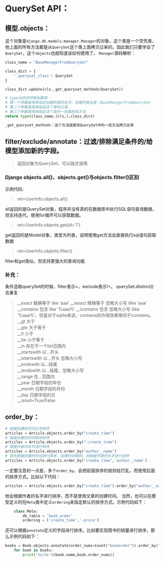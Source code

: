 # QuerySet API：

## 模型.objects：
这个对象是`django.db.models.manager.Manager`的对象，这个类是一个空壳类，他上面的所有方法都是从`QuerySet`这个类上面拷贝过来的。因此我们只要学会了`QuerySet`，这个`objects`也就知道该如何使用了。
`Manager`源码解析：
```python
class_name = "BaseManagerFromQuerySet"

class_dict = {
    '_queryset_class': QuerySet
}

class_dict.update(cls._get_queryset_methods(QuerySet))

# type动态的时候创建类
# 第一个参数是用来指定创建的类的名字。创建的类名是：BaseManagerFromQuerySet
# 第二个参数是用来指定这个类的父类。
# 第三个参数是用来指定这个类的一些属性和方法
return type(class_name,(cls,),class_dict)

_get_queryset_methods：这个方法就是将QuerySet中的一些方法拷贝出来
```

## filter/exclude/annotate：过滤/排除满足条件的/给模型添加新的字段。
> 返回对象为QuerySet，可以链式调用

### Django objects.all()、objects.get()与objects.filter()区别

示例代码:

> ret=UserInfo.objects.all()  

all返回的是QuerySet对象，程序并没有真的在数据库中执行SQL语句查询数据，但支持迭代，使用for循环可以获取数据。

> ret=UserInfo.objects.get(id='1')  

get返回的是Model对象，类型为列表，说明使用get方法会直接执行sql语句获取数据

> ret=UserInfo.objects.filter()  

filter和get类似，但支持更强大的查询功能

### 补充：
条件选取querySet的时候，filter表示=，exclude表示!=。 
querySet.distinct() 去重复

> __exact 精确等于 like ‘aaa’ __iexact 精确等于 忽略大小写 ilike ‘aaa’  
__contains 包含 like ‘%aaa%’ __icontains 包含 忽略大小写 ilike   ‘%aaa%’，但是对于sqlite来说，contains的作用效果等同于icontains。  
__gt 大于  
__gte 大于等于  
__lt 小于  
__lte 小于等于  
__in 存在于一个list范围内  
__startswith 以…开头  
__istartswith 以…开头 忽略大小写  
__endswith 以…结尾  
__iendswith 以…结尾，忽略大小写  
__range 在…范围内  
__year 日期字段的年份  
__month 日期字段的月份  
__day 日期字段的日  
__isnull=True/False  


## order_by：
```python
# 根据创建的时间正序排序
articles = Article.objects.order_by("create_time")
# 根据创建的时间倒序排序
articles = Article.objects.order_by("-create_time")
# 根据作者的名字进行排序
articles = Article.objects.order_by("author__name")
# 首先根据创建的时间进行排序，如果时间相同，则根据作者的名字进行排序
articles = Article.objects.order_by("create_time",'author__name')
```

一定要注意的一点是，多个`order_by`，会把前面排序的规则给打乱，而使用后面的排序方式。比如以下代码：

```python
articles = Article.objects.order_by("create_time").order_by("author__name")
```

他会根据作者的名字进行排序，而不是使用文章的创建时间。
当然，也可以在模型定义的在`Meta`类中定义`ordering`来指定默认的排序方式。示例代码如下：
```python
    class Meta:
        db_table = 'book_order'
        ordering = ['create_time','-price']
```

还可以根据`annotate`定义的字段进行排序。比如要实现图书的销量进行排序，那么示例代码如下：
```python
books = Book.objects.annotate(order_nums=Count("bookorder")).order_by("-order_nums")
    for book in books:
        print('%s/%s'%(book.name,book.order_nums))
```